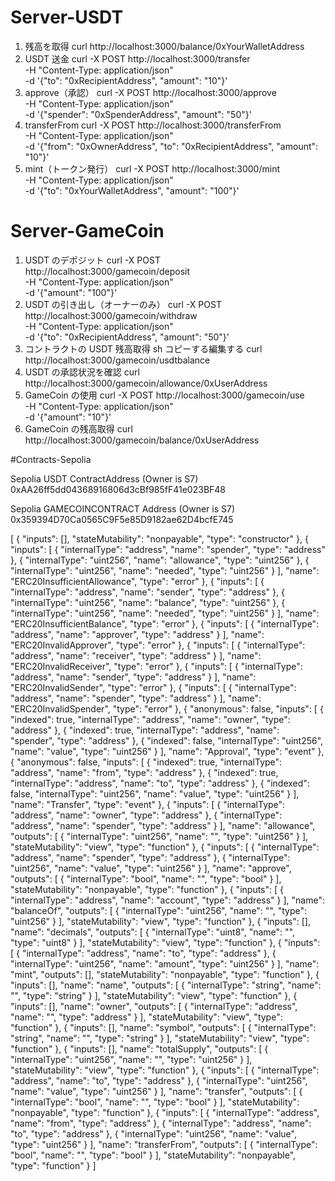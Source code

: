 # Server-USDT

1. 残高を取得
curl http://localhost:3000/balance/0xYourWalletAddress
2. USDT 送金
curl -X POST http://localhost:3000/transfer \
     -H "Content-Type: application/json" \
     -d '{"to": "0xRecipientAddress", "amount": "10"}'
3. approve（承認）
curl -X POST http://localhost:3000/approve \
     -H "Content-Type: application/json" \
     -d '{"spender": "0xSpenderAddress", "amount": "50"}'
4. transferFrom
curl -X POST http://localhost:3000/transferFrom \
     -H "Content-Type: application/json" \
     -d '{"from": "0xOwnerAddress", "to": "0xRecipientAddress", "amount": "10"}'
5. mint（トークン発行）
curl -X POST http://localhost:3000/mint \
     -H "Content-Type: application/json" \
     -d '{"to": "0xYourWalletAddress", "amount": "100"}'



# Server-GameCoin
1. USDT のデポジット
curl -X POST http://localhost:3000/gamecoin/deposit \
    -H "Content-Type: application/json" \
    -d '{"amount": "100"}' 
2. USDT の引き出し（オーナーのみ）
curl -X POST http://localhost:3000/gamecoin/withdraw \
    -H "Content-Type: application/json" \
    -d '{"to": "0xRecipientAddress", "amount": "50"}' 
3. コントラクトの USDT 残高取得
sh
コピーする編集する
curl http://localhost:3000/gamecoin/usdtbalance 
4. USDT の承認状況を確認
curl http://localhost:3000/gamecoin/allowance/0xUserAddress 
5. GameCoin の使用
curl -X POST http://localhost:3000/gamecoin/use \
    -H "Content-Type: application/json" \
    -d '{"amount": "10"}' 
6. GameCoin の残高取得
curl http://localhost:3000/gamecoin/balance/0xUserAddress





#Contracts-Sepolia

Sepolia USDT ContractAddress (Owner is S7) 
0xAA26ff5dd04368916806d3cBf985fF41e023BF48

Sepolia GAMECOINCONTRACT Address (Owner is S7)
0x359394D70Ca0565C9F5e85D9182ae62D4bcfE745

[
	{
		"inputs": [],
		"stateMutability": "nonpayable",
		"type": "constructor"
	},
	{
		"inputs": [
			{
				"internalType": "address",
				"name": "spender",
				"type": "address"
			},
			{
				"internalType": "uint256",
				"name": "allowance",
				"type": "uint256"
			},
			{
				"internalType": "uint256",
				"name": "needed",
				"type": "uint256"
			}
		],
		"name": "ERC20InsufficientAllowance",
		"type": "error"
	},
	{
		"inputs": [
			{
				"internalType": "address",
				"name": "sender",
				"type": "address"
			},
			{
				"internalType": "uint256",
				"name": "balance",
				"type": "uint256"
			},
			{
				"internalType": "uint256",
				"name": "needed",
				"type": "uint256"
			}
		],
		"name": "ERC20InsufficientBalance",
		"type": "error"
	},
	{
		"inputs": [
			{
				"internalType": "address",
				"name": "approver",
				"type": "address"
			}
		],
		"name": "ERC20InvalidApprover",
		"type": "error"
	},
	{
		"inputs": [
			{
				"internalType": "address",
				"name": "receiver",
				"type": "address"
			}
		],
		"name": "ERC20InvalidReceiver",
		"type": "error"
	},
	{
		"inputs": [
			{
				"internalType": "address",
				"name": "sender",
				"type": "address"
			}
		],
		"name": "ERC20InvalidSender",
		"type": "error"
	},
	{
		"inputs": [
			{
				"internalType": "address",
				"name": "spender",
				"type": "address"
			}
		],
		"name": "ERC20InvalidSpender",
		"type": "error"
	},
	{
		"anonymous": false,
		"inputs": [
			{
				"indexed": true,
				"internalType": "address",
				"name": "owner",
				"type": "address"
			},
			{
				"indexed": true,
				"internalType": "address",
				"name": "spender",
				"type": "address"
			},
			{
				"indexed": false,
				"internalType": "uint256",
				"name": "value",
				"type": "uint256"
			}
		],
		"name": "Approval",
		"type": "event"
	},
	{
		"anonymous": false,
		"inputs": [
			{
				"indexed": true,
				"internalType": "address",
				"name": "from",
				"type": "address"
			},
			{
				"indexed": true,
				"internalType": "address",
				"name": "to",
				"type": "address"
			},
			{
				"indexed": false,
				"internalType": "uint256",
				"name": "value",
				"type": "uint256"
			}
		],
		"name": "Transfer",
		"type": "event"
	},
	{
		"inputs": [
			{
				"internalType": "address",
				"name": "owner",
				"type": "address"
			},
			{
				"internalType": "address",
				"name": "spender",
				"type": "address"
			}
		],
		"name": "allowance",
		"outputs": [
			{
				"internalType": "uint256",
				"name": "",
				"type": "uint256"
			}
		],
		"stateMutability": "view",
		"type": "function"
	},
	{
		"inputs": [
			{
				"internalType": "address",
				"name": "spender",
				"type": "address"
			},
			{
				"internalType": "uint256",
				"name": "value",
				"type": "uint256"
			}
		],
		"name": "approve",
		"outputs": [
			{
				"internalType": "bool",
				"name": "",
				"type": "bool"
			}
		],
		"stateMutability": "nonpayable",
		"type": "function"
	},
	{
		"inputs": [
			{
				"internalType": "address",
				"name": "account",
				"type": "address"
			}
		],
		"name": "balanceOf",
		"outputs": [
			{
				"internalType": "uint256",
				"name": "",
				"type": "uint256"
			}
		],
		"stateMutability": "view",
		"type": "function"
	},
	{
		"inputs": [],
		"name": "decimals",
		"outputs": [
			{
				"internalType": "uint8",
				"name": "",
				"type": "uint8"
			}
		],
		"stateMutability": "view",
		"type": "function"
	},
	{
		"inputs": [
			{
				"internalType": "address",
				"name": "to",
				"type": "address"
			},
			{
				"internalType": "uint256",
				"name": "amount",
				"type": "uint256"
			}
		],
		"name": "mint",
		"outputs": [],
		"stateMutability": "nonpayable",
		"type": "function"
	},
	{
		"inputs": [],
		"name": "name",
		"outputs": [
			{
				"internalType": "string",
				"name": "",
				"type": "string"
			}
		],
		"stateMutability": "view",
		"type": "function"
	},
	{
		"inputs": [],
		"name": "owner",
		"outputs": [
			{
				"internalType": "address",
				"name": "",
				"type": "address"
			}
		],
		"stateMutability": "view",
		"type": "function"
	},
	{
		"inputs": [],
		"name": "symbol",
		"outputs": [
			{
				"internalType": "string",
				"name": "",
				"type": "string"
			}
		],
		"stateMutability": "view",
		"type": "function"
	},
	{
		"inputs": [],
		"name": "totalSupply",
		"outputs": [
			{
				"internalType": "uint256",
				"name": "",
				"type": "uint256"
			}
		],
		"stateMutability": "view",
		"type": "function"
	},
	{
		"inputs": [
			{
				"internalType": "address",
				"name": "to",
				"type": "address"
			},
			{
				"internalType": "uint256",
				"name": "value",
				"type": "uint256"
			}
		],
		"name": "transfer",
		"outputs": [
			{
				"internalType": "bool",
				"name": "",
				"type": "bool"
			}
		],
		"stateMutability": "nonpayable",
		"type": "function"
	},
	{
		"inputs": [
			{
				"internalType": "address",
				"name": "from",
				"type": "address"
			},
			{
				"internalType": "address",
				"name": "to",
				"type": "address"
			},
			{
				"internalType": "uint256",
				"name": "value",
				"type": "uint256"
			}
		],
		"name": "transferFrom",
		"outputs": [
			{
				"internalType": "bool",
				"name": "",
				"type": "bool"
			}
		],
		"stateMutability": "nonpayable",
		"type": "function"
	}
]
